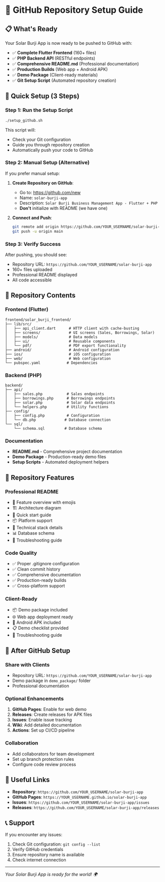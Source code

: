 # 🚀 GitHub Repository Setup Guide

## 📋 **What's Ready**

Your Solar Burji App is now ready to be pushed to GitHub with:

- ✅ **Complete Flutter Frontend** (160+ files)
- ✅ **PHP Backend API** (RESTful endpoints)
- ✅ **Comprehensive README.md** (Professional documentation)
- ✅ **Production Builds** (Web app + Android APK)
- ✅ **Demo Package** (Client-ready materials)
- ✅ **Git Setup Script** (Automated repository creation)

## 🎯 **Quick Setup (3 Steps)**

### **Step 1: Run the Setup Script**
```bash
./setup_github.sh
```

This script will:
- Check your Git configuration
- Guide you through repository creation
- Automatically push your code to GitHub

### **Step 2: Manual Setup (Alternative)**

If you prefer manual setup:

1. **Create Repository on GitHub**:
   - Go to: https://github.com/new
   - Name: `solar-burji-app`
   - Description: `Solar Burji Business Management App - Flutter + PHP`
   - **Don't** initialize with README (we have one)

2. **Connect and Push**:
   ```bash
   git remote add origin https://github.com/YOUR_USERNAME/solar-burji-app.git
   git push -u origin main
   ```

### **Step 3: Verify Success**

After pushing, you should see:
- Repository URL: `https://github.com/YOUR_USERNAME/solar-burji-app`
- 160+ files uploaded
- Professional README displayed
- All code accessible

## 📱 **Repository Contents**

### **Frontend (Flutter)**
```
frontend/solar_burji_frontend/
├── lib/src/
│   ├── api_client.dart      # HTTP client with cache-busting
│   ├── screens/             # UI screens (Sales, Borrowings, Solar)
│   ├── models/              # Data models
│   ├── ui/                  # Reusable components
│   └── pdf/                 # PDF export functionality
├── android/                 # Android configuration
├── ios/                     # iOS configuration
├── web/                     # Web configuration
└── pubspec.yaml            # Dependencies
```

### **Backend (PHP)**
```
backend/
├── api/
│   ├── sales.php           # Sales endpoints
│   ├── borrowings.php      # Borrowings endpoints
│   ├── solar.php           # Solar data endpoints
│   └── helpers.php         # Utility functions
├── config/
│   ├── config.php          # Configuration
│   └── db.php             # Database connection
└── sql/
    └── schema.sql         # Database schema
```

### **Documentation**
- **README.md** - Comprehensive project documentation
- **Demo Package** - Production-ready demo files
- **Setup Scripts** - Automated deployment helpers

## 🌟 **Repository Features**

### **Professional README**
- 📱 Feature overview with emojis
- 🏗️ Architecture diagram
- 🚀 Quick start guide
- 📦 Platform support
- 🔧 Technical stack details
- 📊 Database schema
- 🐛 Troubleshooting guide

### **Code Quality**
- ✅ Proper .gitignore configuration
- ✅ Clean commit history
- ✅ Comprehensive documentation
- ✅ Production-ready builds
- ✅ Cross-platform support

### **Client-Ready**
- 📦 Demo package included
- 🌐 Web app deployment ready
- 📱 Android APK included
- 📋 Demo checklist provided
- 🔧 Troubleshooting guide

## 🎉 **After GitHub Setup**

### **Share with Clients**
- Repository URL: `https://github.com/YOUR_USERNAME/solar-burji-app`
- Demo package in `demo_package/` folder
- Professional documentation

### **Optional Enhancements**
1. **GitHub Pages**: Enable for web demo
2. **Releases**: Create releases for APK files
3. **Issues**: Enable issue tracking
4. **Wiki**: Add detailed documentation
5. **Actions**: Set up CI/CD pipeline

### **Collaboration**
- Add collaborators for team development
- Set up branch protection rules
- Configure code review process

## 🔗 **Useful Links**

- **Repository**: `https://github.com/YOUR_USERNAME/solar-burji-app`
- **GitHub Pages**: `https://YOUR_USERNAME.github.io/solar-burji-app`
- **Issues**: `https://github.com/YOUR_USERNAME/solar-burji-app/issues`
- **Releases**: `https://github.com/YOUR_USERNAME/solar-burji-app/releases`

## 📞 **Support**

If you encounter any issues:
1. Check Git configuration: `git config --list`
2. Verify GitHub credentials
3. Ensure repository name is available
4. Check internet connection

---

*Your Solar Burji App is ready for the world! 🌍*
